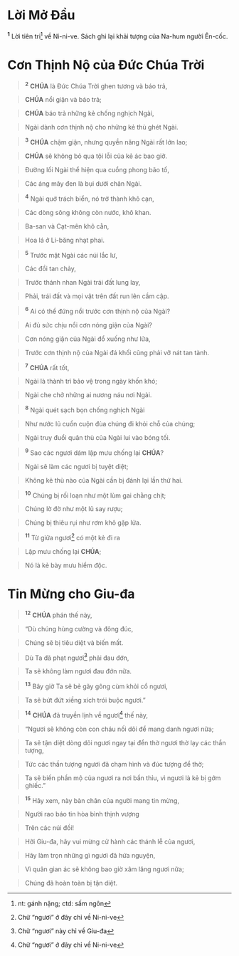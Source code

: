 # Lời Mở Đầu
<sup><b>1</b></sup> Lời tiên tri[^1] về Ni-ni-ve. Sách ghi lại khải tượng của Na-hum người Ên-cốc.


# Cơn Thịnh Nộ của Đức Chúa Trời

> <sup><b>2</b></sup> **CHÚA** là Đức Chúa Trời ghen tương và báo trả,
>


> **CHÚA** nổi giận và báo trả;
>


> **CHÚA** báo trả những kẻ chống nghịch Ngài,
>


> Ngài dành cơn thịnh nộ cho những kẻ thù ghét Ngài.
>


> <sup><b>3</b></sup> **CHÚA** chậm giận, nhưng quyền năng Ngài rất lớn lao;
>


> **CHÚA** sẽ không bỏ qua tội lỗi của kẻ ác bao giờ.
>


> Đường lối Ngài thể hiện qua cuồng phong bão tố,
>


> Các áng mây đen là bụi dưới chân Ngài.
>


> <sup><b>4</b></sup> Ngài quở trách biển, nó trở thành khô cạn,
>


> Các dòng sông không còn nước, khô khan.
>


> Ba-san và Cạt-mên khô cằn,
>


> Hoa lá ở Li-băng nhạt phai.
>


> <sup><b>5</b></sup> Trước mặt Ngài các núi lắc lư,
>


> Các đồi tan chảy,
>


> Trước thánh nhan Ngài trái đất lung lay,
>


> Phải, trái đất và mọi vật trên đất run lên cầm cập.
>


> <sup><b>6</b></sup> Ai có thể đứng nổi trước cơn thịnh nộ của Ngài?
>


> Ai đủ sức chịu nổi cơn nóng giận của Ngài?
>


> Cơn nóng giận của Ngài đổ xuống như lửa,
>


> Trước cơn thịnh nộ của Ngài đá khối cũng phải vỡ nát tan tành.
>


> <sup><b>7</b></sup> **CHÚA** rất tốt,
>


> Ngài là thành trì bảo vệ trong ngày khốn khó;
>


> Ngài che chở những ai nương náu nơi Ngài.
>


> <sup><b>8</b></sup> Ngài quét sạch bọn chống nghịch Ngài
>


> Như nước lũ cuồn cuộn đùa chúng đi khỏi chỗ của chúng;
>


> Ngài truy đuổi quân thù của Ngài lui vào bóng tối.
>


> <sup><b>9</b></sup> Sao các ngươi dám lập mưu chống lại **CHÚA**?
>


> Ngài sẽ làm các ngươi bị tuyệt diệt;
>


> Không kẻ thù nào của Ngài cần bị đánh lại lần thứ hai.
>


> <sup><b>10</b></sup> Chúng bị rối loạn như một lùm gai chằng chịt;
>


> Chúng lờ đờ như một lũ say rượu;
>


> Chúng bị thiêu rụi như rơm khô gặp lửa.
>


> <sup><b>11</b></sup> Từ giữa ngươi[^2] có một kẻ đi ra
>


> Lập mưu chống lại **CHÚA**;
>


> Nó là kẻ bày mưu hiểm độc.
>


# Tin Mừng cho Giu-đa

> <sup><b>12</b></sup> **CHÚA** phán thế này,
>


> “Dù chúng hùng cường và đông đúc,
>


> Chúng sẽ bị tiêu diệt và biến mất.
>


> Dù Ta đã phạt ngươi[^3] phải đau đớn,
>


> Ta sẽ không làm ngươi đau đớn nữa.
>


> <sup><b>13</b></sup> Bây giờ Ta sẽ bẻ gãy gông cùm khỏi cổ ngươi,
>


> Ta sẽ bứt đứt xiềng xích trói buộc ngươi.”
>


> <sup><b>14</b></sup> **CHÚA** đã truyền lịnh về ngươi[^4] thế này,
>


> “Ngươi sẽ không còn con cháu nối dõi để mang danh ngươi nữa;
>


> Ta sẽ tận diệt dòng dõi ngươi ngay tại đền thờ ngươi thờ lạy các thần tượng,
>


> Tức các thần tượng ngươi đã chạm hình và đúc tượng để thờ;
>


> Ta sẽ biến phần mộ của ngươi ra nơi bẩn thỉu, vì ngươi là kẻ bị gớm ghiếc.”
>


> <sup><b>15</b></sup> Hãy xem, này bàn chân của người mang tin mừng,
>


> Người rao báo tin hòa bình thịnh vượng
>


> Trên các núi đồi!
>


> Hỡi Giu-đa, hãy vui mừng cử hành các thánh lễ của ngươi,
>


> Hãy làm trọn những gì ngươi đã hứa nguyện,
>


> Vì quân gian ác sẽ không bao giờ xâm lăng ngươi nữa;
>


> Chúng đã hoàn toàn bị tận diệt.
>

[^1]: nt: gánh nặng; ctd: sấm ngôn
[^2]: Chữ “ngươi” ở đây chỉ về Ni-ni-ve
[^3]: Chữ “ngươi” này chỉ về Giu-đa
[^4]: Chữ “ngươi” ở đây chỉ về Ni-ni-ve